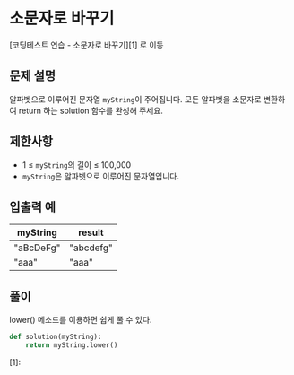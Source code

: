 # 소문자로 바꾸기

[코딩테스트 연습 - 소문자로 바꾸기][1] 로 이동

## 문제 설명

알파벳으로 이루어진 문자열 `myString`이 주어집니다. 모든 알파벳을 소문자로 변환하여 return 하는 solution 함수를 완성해 주세요.

## 제한사항

- 1 ≤ `myString`의 길이 ≤ 100,000
- `myString`은 알파벳으로 이루어진 문자열입니다.

## 입출력 예

| myString  | result    |
| --------- | --------- |
| "aBcDeFg" | "abcdefg" |
| "aaa"     | "aaa"     |

## 풀이

lower() 메소드를 이용하면 쉽게 풀 수 있다.

```python
def solution(myString):
    return myString.lower()
```

[1]:
